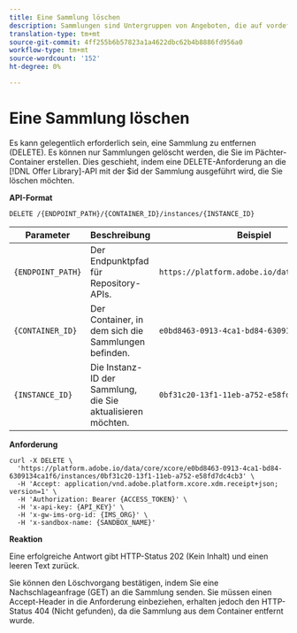 ```yaml
---
title: Eine Sammlung löschen
description: Sammlungen sind Untergruppen von Angeboten, die auf vordefinierten, von einem Marketingexperten definierten Bedingungen basieren, z. B. der Kategorie des Angebots.
translation-type: tm+mt
source-git-commit: 4ff255b6b57823a1a4622dbc62b4b8886fd956a0
workflow-type: tm+mt
source-wordcount: '152'
ht-degree: 0%

---
```


# Eine Sammlung löschen

Es kann gelegentlich erforderlich sein, eine Sammlung zu entfernen (DELETE). Es können nur Sammlungen gelöscht werden, die Sie im Pächter-Container erstellen. Dies geschieht, indem eine DELETE-Anforderung an die [!DNL Offer Library]-API mit der $id der Sammlung ausgeführt wird, die Sie löschen möchten.

**API-Format**

```http
DELETE /{ENDPOINT_PATH}/{CONTAINER_ID}/instances/{INSTANCE_ID}
```

| Parameter | Beschreibung | Beispiel |
| --------- | ----------- | ------- |
| `{ENDPOINT_PATH}` | Der Endpunktpfad für Repository-APIs. | `https://platform.adobe.io/data/core/xcore/` |
| `{CONTAINER_ID}` | Der Container, in dem sich die Sammlungen befinden. | `e0bd8463-0913-4ca1-bd84-6309134ca1f6` |
| `{INSTANCE_ID}` | Die Instanz-ID der Sammlung, die Sie aktualisieren möchten. | `0bf31c20-13f1-11eb-a752-e58fd7dc4cb3` |

**Anforderung**

```shell
curl -X DELETE \
  'https://platform.adobe.io/data/core/xcore/e0bd8463-0913-4ca1-bd84-6309134ca1f6/instances/0bf31c20-13f1-11eb-a752-e58fd7dc4cb3' \
  -H 'Accept: application/vnd.adobe.platform.xcore.xdm.receipt+json; version=1' \
  -H 'Authorization: Bearer {ACCESS_TOKEN}' \
  -H 'x-api-key: {API_KEY}' \
  -H 'x-gw-ims-org-id: {IMS_ORG}' \
  -H 'x-sandbox-name: {SANDBOX_NAME}'
```

**Reaktion**

Eine erfolgreiche Antwort gibt HTTP-Status 202 (Kein Inhalt) und einen leeren Text zurück.

Sie können den Löschvorgang bestätigen, indem Sie eine Nachschlageanfrage (GET) an die Sammlung senden. Sie müssen einen Accept-Header in die Anforderung einbeziehen, erhalten jedoch den HTTP-Status 404 (Nicht gefunden), da die Sammlung aus dem Container entfernt wurde.
